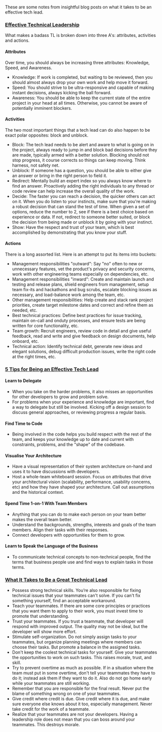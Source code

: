 These are some notes from insightful blog posts on what it takes to be an effective tech lead.

### [Effective Technical Leadership](https://medium.com/@davidbyttow/effective-technical-leadership-b193a544e771)

What makes a badass TL is broken down into three A's: attributes, activities and actions.

#### Attributes

Over time, you should always be increasing three attributes: Knowledge, Speed, and Awareness.

* Knowledge: If work is completed, but waiting to be reviewed, then you should almost always drop your own work and help move it forward.
* Speed: You should strive to be ultra-responsive and capable of making instant decisions, always kicking the ball forward.
* Awareness: You should be able to keep the current state of the entire project in your head at all times. Otherwise, you cannot be aware of potentially imminent blockers.

#### Activities

The two most important things that a tech lead can do also happen to be exact polar opposites: block and unblock.

* Block: The tech lead needs to be alert and aware to what is going on in the project, always ready to jump in and block bad decisions before they are made, typically armed with a better solution. Blocking should not stop progress, it course corrects so things can keep moving. Think harness, not safety net.
* Unblock: If someone has a question, you should be able to either give an answer or bring in the right person to field it.
* Redirect: Mentally build an expert index so you always know where to find an answer. Proactively adding the right individuals to any thread or code review can help increase the overall quality of the work.
* Decide: The faster you can reach a decision, the quicker others can act on it. When you do listen to your instincts, make sure that you're making a robust decision that can stand the test of time. When given a set of options, reduce the number to 2, see if there is a best choice based on experience or data. If not, redirect to someone better suited, or block the decision from being made or unblock it by going with your instinct.
* Show: Have the respect and trust of your team, which is best accomplished by demonstrating that you know your stuff.

#### Actions

There is a long assorted list. Here is an attempt to put its items into buckets:

* Management responsibilities "outward": Say "no" often to new or unnecessary features, vet the product's privacy and security concerns, work with other engineering teams especially on dependencies, etc.
* Management responsibilities "inward": Create and maintain launch and testing and release plans, shield engineers from management, setup team fix-its and hackathons and bug scrubs, escalate blocking issues as necessary, and load-balance work among the team, etc.
* Other management responsibilities: Help create and stack rank project priorities, create target milestone dates and correct and refine them as needed, etc.
* Best technical practices: Define best practices for issue tracking, maintain on-call and onduty processes, and ensure tests are being written for core functionality, etc.
* Team growth: Recruit engineers, review code in detail and give useful feedback, read and write and give feedback on design documents, help onboard, etc.
* Technical action: Identify technical debt, generate new ideas and elegant solutions, debug difficult production issues, write the right code at the right times, etc.


### [5 Tips for Being an Effective Tech Lead](https://www.thoughtworks.com/insights/blog/5-tips-being-effective-tech-lead)

#### Learn to Delegate

* When you take on the harder problems, it also misses an opportunities for other developers to grow and problem solve.
* For problems when your experience and knowledge are important, find a way to delegate but still be involved. Kicking off a design session to discuss general approaches, or reviewing progress a regular basis.

#### Find Time to Code

* Being involved in the code helps you build respect with the rest of the team, and keeps your knowledge up to date and current with constraints, problems, and the "shape" of the codebase.

#### Visualise Your Architecture

* Have a visual representation of their system architecture on-hand and uses it to have discussions with developers.
* Host a whole-team whiteboard session. Focus on attributes that drive your architectural vision (scalability, performance, usability concerns, etc) and how they have shaped your architecture. Call out assumptions and the historical context.

#### Spend Time 1-on-1 With Team Members

* Anything that you can do to make each person on your team better makes the overall team better.
* Understand the backgrounds, strengths, interests and goals of the team members. Align their tasks with their responses.
* Connect developers with opportunities for them to grow.

#### Learn to Speak the Language of the Business

* To communicate technical concepts to non-technical people, find the terms that business people use and find ways to explain tasks in those terms.


### [What It Takes to Be a Great Technical Lead](http://elegantcode.com/2008/12/03/what-it-takes-to-be-a-great-technical-lead/)

* Possess strong technical skills. You’re also responsible for fixing technical issues that your teammates can't solve. If you can't fix something yourself, find an acceptable workaround.
* Teach your teammates. If there are some core principles or practices that you want them to apply to their work, you must invest time to promote that understanding.
* Trust your teammates. If you trust a teammate, that developer will respond with improved output. The quality may not be ideal, but the developer will show more effort.
* Stimulate self-organization. Do not simply assign tasks to your teammates, but organize planning meetings where members can choose their tasks. But promote a balance in the assigned tasks.
* Don't keep the coolest technical tasks for yourself. Give your teammates the opportunities to work on such tasks. This raises morale, trust, and skill.
* Try to prevent overtime as much as possible. If in a situation where the team must put in some overtime, don't tell your teammates they have to do it; instead ask them if they want to do it. Also do not go home early while your teammates are still working.
* Remember that you are responsible for the final result. Never put the blame of something wrong on one of your teammates.
* Give credit where credit is due. Give credit where it is due, and make sure everyone else knows about it too, especially management. Never take credit for the work of a teammate.
* Realize that your teammates are not your developers. Having a leadership role does not mean that you can boss around your teammates. This destroys morale.
